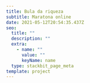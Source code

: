 ```yaml
---
title: Bula da riqueza
subtitle: Maratona online
date: 2021-05-12T20:54:35.437Z
seo:
  title: ""
  description: ""
  extra:
    - name: ""
      value: ""
      keyName: name
  type: stackbit_page_meta
template: project
---
```


